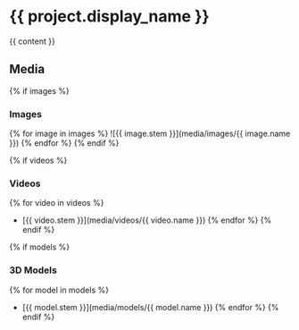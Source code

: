 # {{ project.display_name }}

{{ content }}

## Media

{% if images %}
### Images
{% for image in images %}
![{{ image.stem }}](media/images/{{ image.name }})
{% endfor %}
{% endif %}

{% if videos %}
### Videos
{% for video in videos %}
- [{{ video.stem }}](media/videos/{{ video.name }})
{% endfor %}
{% endif %}

{% if models %}
### 3D Models
{% for model in models %}
- [{{ model.stem }}](media/models/{{ model.name }})
{% endfor %}
{% endif %}